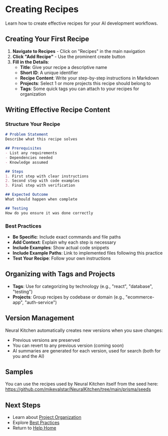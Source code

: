 # Creating Recipes

Learn how to create effective recipes for your AI development workflows.

## Creating Your First Recipe

1. **Navigate to Recipes** - Click on "Recipes" in the main navigation
2. **Click "Add Recipe"** - Use the prominent create button
3. **Fill in the Details**:
   - **Title**: Give your recipe a descriptive name
   - **Short ID**: A unique identifier
   - **Recipe Content**: Write your step-by-step instructions in Markdown
   - **Projects**: Select 1 or more projects this recipe should belong to
   - **Tags**: Some quick tags you can attach to your recipes for organization

## Writing Effective Recipe Content

### Structure Your Recipe

```markdown
# Problem Statement
Describe what this recipe solves

## Prerequisites
- List any requirements
- Dependencies needed
- Knowledge assumed

## Steps
1. First step with clear instructions
2. Second step with code examples
3. Final step with verification

## Expected Outcome
What should happen when complete

## Testing
How do you ensure it was done correctly
```

### Best Practices

- **Be Specific**: Include exact commands and file paths
- **Add Context**: Explain why each step is necessary  
- **Include Examples**: Show actual code snippets
- **Include Example Paths**: Link to implemented files following this practice
- **Test Your Recipe**: Follow your own instructions

## Organizing with Tags and Projects

- **Tags**: Use for categorizing by technology (e.g., "react", "database", "testing")
- **Projects**: Group recipes by codebase or domain (e.g., "ecommerce-app", "auth-service")

## Version Management

Neural Kitchen automatically creates new versions when you save changes:
- Previous versions are preserved
- You can revert to any previous version (coming soon)
- AI summaries are generated for each version, used for search (both for you and the AI)

## Samples

You can use the recipes used by Neural Kitchen itself from the seed here: https://github.com/mikevalstar/NeuralKitchen/tree/main/prisma/seeds

## Next Steps

- Learn about [Project Organization](projects)
- Explore [Best Practices](best-practices)
- Return to [Help Home](home)
